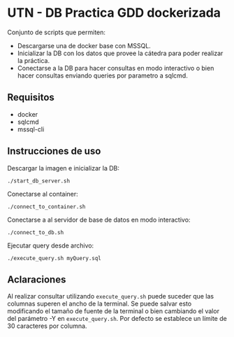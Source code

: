 # UTN - DB Practica GDD dockerizada

Conjunto de scripts que permiten:
- Descargarse una de docker base con MSSQL.
- Inicializar la DB con los datos que provee la cátedra para poder realizar la práctica.
- Conectarse a la DB para hacer consultas en modo interactivo o bien hacer consultas enviando queries por parametro a sqlcmd.

## Requisitos

- docker
- sqlcmd
- mssql-cli

## Instrucciones de uso

Descargar la imagen e inicializar la DB:

``` ./start_db_server.sh ```

Conectarse al container:

``` ./connect_to_container.sh ```

Conectarse a al servidor de base de datos en modo interactivo:

``` ./connect_to_db.sh ```

Ejecutar query desde archivo:

``` ./execute_query.sh myQuery.sql ```

## Aclaraciones

Al realizar consultar utilizando ```execute_query.sh``` puede suceder que las columnas superen el ancho de la terminal. Se puede salvar esto modificando el tamaño de fuente de la terminal o bien cambiando el valor del parámetro -Y en ```execute_query.sh```. Por defecto se establece un límite de 30 caracteres por columna.